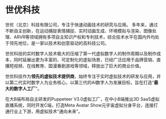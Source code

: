 # 

# 世优科技

世优（北京）科技有限公司，专注于快速动画技术的研究与应用。 多年来，通过不断自主创新，在运动捕捉表情捕捉、实时动画生成、环境模拟与渲染、图像处理、ARVR等领域拥有多项自主知识产权和专利技术，综合技术水平在国内外均处于领先地位，是一家以技术和创意驱动的高科技公司。

世优科技的实时数字人技术极大的压缩了第一代虚拟数字人的制作周期以及制作成本，同时延展出更为丰富的、可定制化的虚拟场景，已经广泛应用于品牌营销、直播短视频、在线教育、国漫番剧游戏等领域，释放出了巨大的商业价值。

世优科技作为**领先的虚拟技术提供商**，始终专注于实时虚拟技术的研发与应用，并以第二代实时数字人为业务核心，以第三代的AI数字人为发展目标，旨在打造“**最大的数字人工厂**”。

在大B端布局自主研发的Puppeteer V3.0虚拟工厂，在中小B端推出3D SaaS虚拟直播系统，同时开发C端，打造Meta Avatar Show元宇宙虚拟分身平台，连接打通行业上下游，用虚拟技术“通向未来”。


